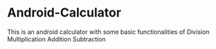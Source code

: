 # Android-Calculator
This is an android calculator with some basic functionalities of
Division
Multiplication
Addition
Subtraction
